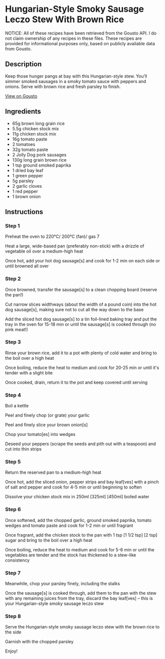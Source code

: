 # Hungarian-Style Smoky Sausage Leczo Stew With Brown Rice

NOTICE: All of these recipes have been retrieved from the Gousto API. I do not claim ownership of any recipes in these files. These recipes are provided for informational purposes only, based on publicly available data from Gousto.

## Description

Keep those hunger pangs at bay with this Hungarian-style stew. You’ll simmer smoked sausages in a smoky tomato sauce with peppers and onions. Serve with brown rice and fresh parsley to finish.

[View on Gousto](https://www.gousto.co.uk/recipes/cookbook/hungarian-style-smoky-sausage-leczo-stew-with-brown-rice)

## Ingredients

- 65g brown long grain rice
- 5.5g chicken stock mix
- 11g chicken stock mix
- 16g tomato paste
- 2 tomatoes
- 32g tomato paste
- 2 Jolly Dog pork sausages
- 130g long grain brown rice
- 1 tsp ground smoked paprika
- 1 dried bay leaf
- 1 green pepper
- 5g parsley
- 2 garlic cloves
- 1 red pepper
- 1 brown onion

## Instructions


### Step 1

Preheat the oven to 220°C/ 200°C (fan)/ gas 7

Heat a large, wide-based pan (preferably non-stick) with a drizzle of vegetable oil over a medium-high heat

Once hot, add your hot dog sausage[s] and cook for 1-2 min on each side or until browned all over


### Step 2

Once browned, transfer the sausage[s] to a clean chopping board (reserve the pan!)

Cut narrow slices widthways (about the width of a pound coin) into the hot dog sausage[s], making sure not to cut all the way down to the base

Add the sliced hot dog sausage[s] to a tin foil-lined baking tray and put the tray in the oven for 15-18 min or until the sausage[s] is cooked through (no pink meat!)


### Step 3

Rinse your brown rice, add it to a pot with plenty of cold water and bring to the boil over a high heat

Once boiling, reduce the heat to medium and cook for 20-25 min or until it's tender with a slight bite

Once cooked, drain, return it to the pot and keep covered until serving


### Step 4

Boil a kettle

Peel and finely chop (or grate) your garlic

Peel and finely slice your brown onion[s]

Chop your tomato[es] into wedges

Deseed your peppers (scrape the seeds and pith out with a teaspoon) and cut into thin strips


### Step 5

Return the reserved pan to a medium-high heat

Once hot, add the sliced onion, pepper strips and bay leaf[ves]<span class="text-danger"> </span>with a pinch of salt and pepper and cook for 4-5 min or until beginning to soften

Dissolve your chicken stock mix in 250ml <span class="text-purple">[325ml]</span> <span class="text-danger">[450ml]</span> boiled water


### Step 6

Once softened, add the chopped garlic, ground smoked paprika, tomato wedges and tomato paste and cook for 1-2 min or until fragrant

Once fragrant, add the chicken stock to the pan with 1 tsp <span class="text-purple">[1 1/2 tsp]</span> <span class="text-danger">[2 tsp]</span> sugar and bring to the boil over a high heat

Once boiling, reduce the heat to medium and cook for 5-6 min or until the vegetables are tender and the stock has thickened to a stew-like consistency


### Step 7

Meanwhile, chop your parsley finely, including the stalks

Once the sausage[s] is cooked through, add them to the pan with the stew with any remaining juices from the tray, discard the bay leaf[ves] – this is your Hungarian-style smoky sausage leczo stew

### Step 8

Serve the Hungarian-style smoky sausage leczo stew with the brown rice to the side

Garnish with the chopped parsley

Enjoy!

